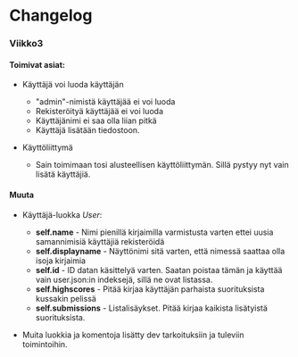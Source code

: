 # Changelog
### Viikko3
#### Toimivat asiat:
-   Käyttäjä voi luoda käyttäjän
    -   "admin"-nimistä käyttäjää ei voi luoda
    -   Rekisteröityä käyttäjää ei voi luoda
    -   Käyttäjänimi ei saa olla liian pitkä
    -   Käyttäjä lisätään tiedostoon.

-   Käyttöliittymä
    - Sain toimimaan tosi alusteellisen käyttöliittymän. Sillä pystyy nyt vain lisätä käyttäjiä.

#### Muuta
- Käyttäjä-luokka _User_:
    -   __self.name__ - Nimi pienillä kirjaimilla varmistusta varten ettei uusia samannimisiä käyttäjiä rekisteröidä
    -   __self.displayname__ - Näyttönimi sitä varten, että nimessä saattaa olla isoja kirjaimia
    -   __self.id__ - ID datan käsittelyä varten. Saatan poistaa tämän ja käyttää vain user.json:in indeksejä, sillä ne ovat listassa.
    -   __self.highscores__ - Pitää kirjaa käyttäjän parhaista suorituksista kussakin pelissä
    -   __self.submissions__ - Listalisäykset. Pitää kirjaa kaikista lisätyistä suorituksista. 

-   Muita luokkia ja komentoja lisätty dev tarkoituksiin ja tuleviin toimintoihin.